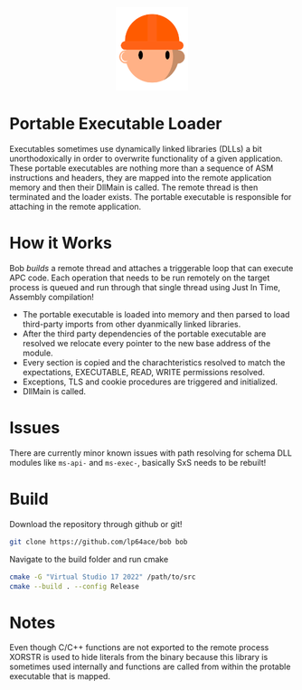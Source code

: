 <div align="center">
	<p align="center">
		<img src="img/logo.png" alt="Bob" width="128"/>
	</p>
</div>

# Portable Executable Loader

Executables sometimes use dynamically linked libraries (DLLs) a bit unorthodoxically in order to overwrite functionality of a given application. These portable executables are nothing more than a sequence of ASM instructions and headers, they are mapped into the remote application memory and then their DllMain is called. The remote thread is then terminated and the loader exists. The portable executable is responsible for attaching in the remote application.

# How it Works

Bob *builds* a remote thread and attaches a triggerable loop that can execute APC code. Each operation that needs to be run remotely on the target process is queued and run through that single thread using Just In Time, Assembly compilation!

* The portable executable is loaded into memory and then parsed to load third-party imports from other dyanmically linked libraries.
* After the third party dependencies of the portable executable are resolved we relocate every pointer to the new base address of the module.
* Every section is copied and the charachteristics resolved to match the expectations, EXECUTABLE, READ, WRITE permissions resolved.
* Exceptions, TLS and cookie procedures are triggered and initialized.
* DllMain is called.

# Issues

There are currently minor known issues with path resolving for schema DLL modules like `ms-api-` and `ms-exec-`, basically SxS needs to be rebuilt!

# Build

Download the repository through github or git!

```sh
git clone https://github.com/lp64ace/bob bob
```

Navigate to the build folder and run cmake

```sh
cmake -G "Virtual Studio 17 2022" /path/to/src
cmake --build . --config Release
```

# Notes

Even though C/C++ functions are not exported to the remote process XORSTR is used to hide literals from the binary because this library is sometimes used internally and functions are called from within the protable executable that is mapped.


